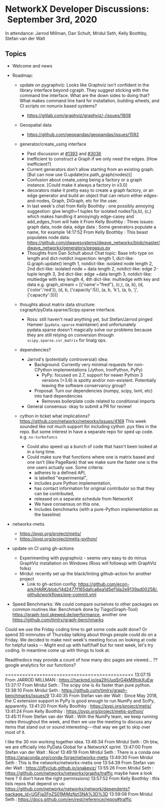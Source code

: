 # NetworkX Developer Discussions:  September 3rd, 2020

In attendance: Jarrod Millman, Dan Schult, Mridul Seth, Kelly Boothby, Stefan van der Walt

## Topics

- Welcome and news 

- Roadmap:
    - update on pygraphviz:  Looks like Graphviz isn't confident in the library interface beyond cgraph. They suggest sticking with the command line interface. What are the down sides to doing that?  What makes command line hard for installation, building wheels, and CI scripts on nonunix based systems?
      * https://gitlab.com/graphviz/graphviz/-/issues/1808
    - Geospatial data
      -  https://github.com/geopandas/geopandas/issues/1592
    - generator/create_using interface
      * Past discussion at [#1393](https://github.com/networkx/networkx/issues/1393) and [#3036](https://github.com/networkx/networkx/issues/3036)
      * Inefficient to construct a Graph if we only need the edges.  [How inefficient?]
      * Current generators don't allow starting from an existing graph. [But can now use G.update(nx.path_graph(nodes))]
      * Confusion about create_using being a factory or a graph instance. [Could make it always a factory in v3.0]
      * decorators make it pretty easy to create a graph factory, or an edge generator and build an object that can return either edges-and-nodes, Graph, DiGraph, etc for the user.
      * In last week's chat from Kelly Boothby : one possibly annoying suggestion: give length=1 tuples for isolated nodes?(a,b), (c,) which makes handling it annoyingly edge-casey and add_edges_from will hate it
 From Kelly Boothby : Three issues: graph data, node data, edge data : Some generators populate a name, for example
14:17:52	 From Kelly Boothby : This beast populates node data:  https://github.com/dwavesystems/dwave_networkx/blob/master/dwave_networkx/generators/pegasus.py
      * Thoughts from Dan Schult about Chat topic: 
      Base info type on length and dict-notdict inspection:
      length 1, dict-like:  G.graph.update()
      length 1, notdict-like:  isolated node
      length 2, 2nd dict-like: isolated node + data
      length 2, notdict-like: edge 2-tuple
      length 3, 3rd dict-like: edge +data
      length 3, notdict-like: multiedge with key
      length 4, 4th dict-like: multiedge with key and data
      e.g. graph_stream = [{'name'="fred"}, (c,), (a, b), (d, {'color':'red'}), (d, b, {'capacity':5}), (a, b, 'k'), (a, b, 'j', {'capacity':3})]

    - thoughts about matrix data structure: csgraph/pyData.sparse/Scipy.sparse interface.
      * Ross: still haven't read anything yet, but Stefan/Jarrod pinged Hameer (`pydata.sparse` maintainer) and unfortunately pydata.sparse doesn't magically solve our problems because they are still relying on conversion through `scipy.sparse.csr_matrix` for linalg ops.
    - dependencies? 
      * Jarrod's (potentially controversial) idea:
        - Background: Currently very minimal requests for non-CPython implementations (Jython, IronPython, PyPy)
          * PyPy: focused on 2.7, support for newer Python 3 versions (>3.6) is spotty and/or non-existent. Potentially leaving the software conservancy group?
        - Proposal: Turn our dependencies (numpy, scipy, lxml, etc) into hard dependencies
          * Removes boilerplate code related to conditional imports
      * General consensus: okay to submit a PR for review!
    - cython in ticket what implications? https://github.com/networkx/networkx/issues/4169
        This week sounded like not much support for including cython .pyx files in the repo.
        But some interest in have a separate repo for sped up code.  e.g. `nx-turbofuncs`
        - Could also speed up a bunch of code that hasn't been looked at in a long time.
        - Could make sure that functions where one is matrix based and one isn't (like PageRank)
          that we make sure the faster one is the one users actually use.
        Some criteria:
            - adheres to a defined API,
            - is labelled "experimental",
            - includes pure Python implementation,
            - has contact information for original contributor so that they can be contributed,
            - released on a separate schedule from NetworkX
            - We have consensus on this one.
            - Includes benchmarks (with a pure-Python implementation as the baseline)

- networkx-metis
  - https://pypi.org/project/metis/
  - https://pypi.org/project/metis-python/

- update on CI using gh-actions
  * Experimenting with pygraphviz - seems very easy to do minus GraphViz installation on Windows (Ross will followup with GraphViz folks)
  * Mridul: recently set up the black/linting github-action for another project
    - Link to gh-action config: https://github.com/econ-ark/HARK/blob/14d2477f165dafca6ea1d5ef1da2e9139ad00258/.github/workflows/pre-commit.yml 

- Speed Benchmarks:   We could compare ourselves to other packages on common routines like: Benchmark done by Tiago(Graph-Tool) https://graph-tool.skewed.de/performance, another one https://github.com/timlrx/graph-benchmarks 


Could we use the Friday coding time to get some code audit done? Or spend 30 mimnutes of Thursday talking about things people could do on a Friday.
We decided to make next week's meeting focus on looking at code for helpful tasks -- Might end up with half/half but for next week, let's try coding. In meantime come up with things to look at.



Readthedocs may provide a count of how many doc pages are viewed...  ??google analytics for our functions?

=============================================
13:07:15	 From JARROD MILLMAN : https://hackmd.io/ea2IhUuqSrG4kM9tokXuEw
13:37:17	 From Mridul Seth : The scipy one is 4x faster than pure python.
13:38:10	 From Mridul Seth : https://github.com/timlrx/graph-benchmarks/issues/9
13:40:35	 From Stefan van der Walt : Since May 2018, the C extension support in PyPy is good enough to run NumPy and SciPy, apparently.
13:41:20	 From Kelly Boothby : https://pypi.org/project/metis/
13:41:24	 From Kelly Boothby : https://pypi.org/project/metis-python/
13:45:11	 From Stefan van der Walt : With the NumPy team, we keep running notes throughout the week, and then we use the meeting to discuss any items that stand out or sound interesting---that way we get to skip over most of it.

I like the 30 min working together idea.
13:46:34	 From Mridul Seth : Oh btw, we are officially into PyData Global for a NetworkX sprint.
13:47:00	 From Stefan van der Walt : Nice!
13:49:19	 From Mridul Seth : There is a conda one https://anaconda.org/conda-forge/networkx-metis
13:49:30	 From Mridul Seth : This is the networkx/networkx-metis one
13:54:39	 From Stefan van der Walt : https://jiffyclub.github.io/snakeviz/
13:55:26	 From Mridul Seth : https://github.com/networkx/networkx/graphs/traffic maybe have a look here ? (I don’t have the right permissions)
13:57:52	 From Kelly Boothby : this lists repos that depend on us: https://github.com/networkx/networkx/network/dependents?package_id=UGFja2FnZS01MjMzNzI3NA%3D%3D
13:59:08	 From Mridul Seth : https://docs.github.com/en/rest/reference/repos#traffic
